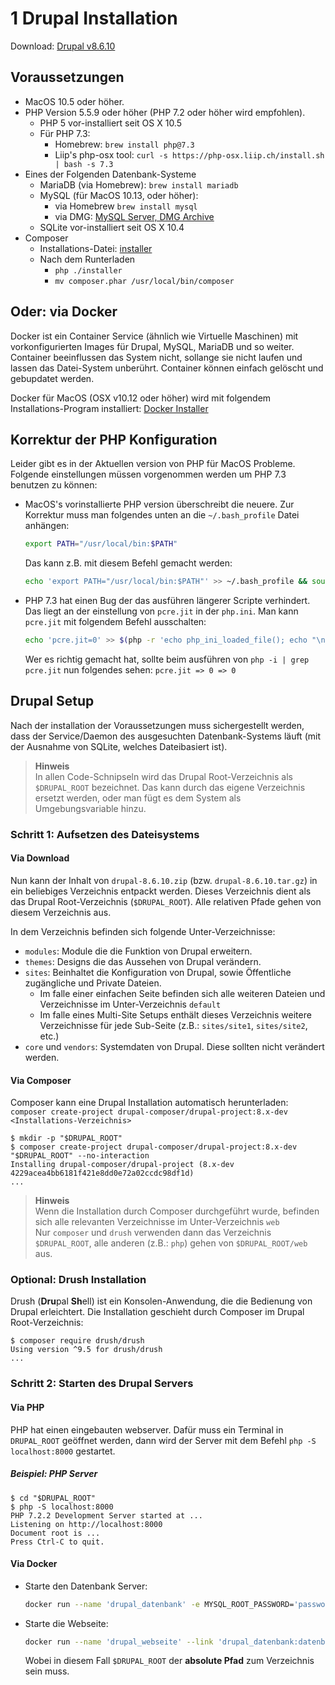 # 1 Drupal Installation

Download: [Drupal v8.6.10](https://www.drupal.org/project/drupal/releases/8.6.10)

## Voraussetzungen

* MacOS 10.5 oder höher.
* PHP Version 5.5.9 oder höher (PHP 7.2 oder höher wird empfohlen).
  * PHP 5 vor-installiert seit OS X 10.5
  * Für PHP 7.3:
    * Homebrew: `brew install php@7.3`
    * Liip's php-osx tool: `curl -s https://php-osx.liip.ch/install.sh | bash -s 7.3`
* Eines der Folgenden Datenbank-Systeme
  * MariaDB (via Homebrew): `brew install mariadb`
  * MySQL (für MacOS 10.13, oder höher):
    * via Homebrew `brew install mysql`
    * via DMG: [MySQL Server, DMG Archive](https://dev.mysql.com/downloads/file/?id=484914)
  * SQLite vor-installiert seit OS X 10.4
* Composer
  * Installations-Datei: [installer](https://getcomposer.org/installer)
  * Nach dem Runterladen
    * `php ./installer`
    * `mv composer.phar /usr/local/bin/composer`

## Oder: via Docker

Docker ist ein Container Service (ähnlich wie Virtuelle Maschinen) mit vorkonfigurierten Images für Drupal, MySQL, MariaDB und so weiter. Container beeinflussen das System nicht, sollange sie nicht laufen und lassen das Datei-System unberührt. Container können einfach gelöscht und gebupdatet werden.

Docker für MacOS (OSX v10.12 oder höher) wird mit folgendem Installations-Program installiert: [Docker Installer](https://download.docker.com/mac/stable/Docker.dmg)

## Korrektur der PHP Konfiguration

Leider gibt es in der Aktuellen version von PHP für MacOS Probleme. Folgende einstellungen müssen vorgenommen werden um PHP 7.3 benutzen zu können:

* MacOS's vorinstallierte PHP version überschreibt die neuere. Zur Korrektur muss man folgendes unten an die `~/.bash_profile` Datei anhängen:

  ```sh
  export PATH="/usr/local/bin:$PATH"
  ```

  Das kann z.B. mit diesem Befehl gemacht werden:

  ```sh
  echo 'export PATH="/usr/local/bin:$PATH"' >> ~/.bash_profile && source ~/.bash_profile
  ```

* PHP 7.3 hat einen Bug der das ausführen längerer Scripte verhindert. Das liegt an der einstellung von `pcre.jit` in der `php.ini`. Man kann `pcre.jit` mit folgendem Befehl ausschalten:

  ```sh
  echo 'pcre.jit=0' >> $(php -r 'echo php_ini_loaded_file(); echo "\n";')
  ```

  Wer es richtig gemacht hat, sollte beim ausführen von `php -i | grep pcre.jit` nun folgendes sehen: `pcre.jit => 0 => 0`

## Drupal Setup

Nach der installation der Voraussetzungen muss sichergestellt werden, dass der Service/Daemon des ausgesuchten Datenbank-Systems läuft (mit der Ausnahme von SQLite, welches Dateibasiert ist).

> **Hinweis**
> <br>
> In allen Code-Schnipseln wird das Drupal Root-Verzeichnis als `$DRUPAL_ROOT` bezeichnet. Das kann durch das eigene Verzeichnis ersetzt werden, oder man fügt es dem System als Umgebungsvariable hinzu.

### Schritt 1: Aufsetzen des Dateisystems

#### Via Download

Nun kann der Inhalt von `drupal-8.6.10.zip` (bzw. `drupal-8.6.10.tar.gz`) in ein beliebiges Verzeichnis entpackt werden. Dieses Verzeichnis dient als das Drupal Root-Verzeichnis (`$DRUPAL_ROOT`). Alle relativen Pfade gehen von diesem Verzeichnis aus.

In dem Verzeichnis befinden sich folgende Unter-Verzeichnisse:

* `modules`: Module die die Funktion von Drupal erweitern.
* `themes`: Designs die das Aussehen von Drupal verändern.
* `sites`: Beinhaltet die Konfiguration von Drupal, sowie Öffentliche zugängliche und Private Dateien.
  * Im falle einer einfachen Seite befinden sich alle weiteren Dateien und Verzeichnisse im Unter-Verzeichnis `default`
  * Im falle eines Multi-Site Setups enthält dieses Verzeichnis weitere Verzeichnisse für jede Sub-Seite (z.B.: `sites/site1`, `sites/site2`, etc.)
* `core` und `vendors`: Systemdaten von Drupal. Diese sollten nicht verändert werden.

#### Via Composer

Composer kann eine Drupal Installation automatisch herunterladen: `composer create-project drupal-composer/drupal-project:8.x-dev <Installations-Verzeichnis>`

```console
$ mkdir -p "$DRUPAL_ROOT"
$ composer create-project drupal-composer/drupal-project:8.x-dev "$DRUPAL_ROOT" --no-interaction
Installing drupal-composer/drupal-project (8.x-dev 4229acea4bb6181f421e8dd0e72a02ccdc98df1d)
...
```

> **Hinweis**
> <br>
> Wenn die Installation durch Composer durchgeführt wurde, befinden sich alle relevanten Verzeichnisse im Unter-Verzeichnis `web` <br>
> Nur `composer` und `drush` verwenden dann das Verzeichnis `$DRUPAL_ROOT`, alle anderen (z.B.: `php`) gehen von `$DRUPAL_ROOT/web` aus.

### Optional: Drush Installation

Drush (**Dru**pal **Sh**ell) ist ein Konsolen-Anwendung, die die Bedienung von Drupal erleichtert. Die Installation geschieht durch Composer im Drupal Root-Verzeichnis:

```console
$ composer require drush/drush
Using version ^9.5 for drush/drush
...
```

### Schritt 2: Starten des Drupal Servers

#### Via PHP

PHP hat einen eingebauten webserver. Dafür muss ein Terminal in `DRUPAL_ROOT` geöffnet werden, dann wird der Server mit dem Befehl `php -S localhost:8000` gestartet.
<!-- Für lokale Zwecke sollte `Adresse` mit `localhost` `127.0.0.1` ersetzt werden. `Port` ist eine beliebige Zahl zwischen `1` und `65535`, Webseiten sind für gewöhnlich über den Port `80` zu erreichen (im falle von `http`; `443` für `https`). Ist der Port `80` nicht verwendbar, kann ein Port über `1024` versucht werden. Zum lokalen testen von Webseiten wird meist ein vierstelliger Port mit `8` am Anfang gewählt (z.B. `8000` oder `8080`). -->

##### Beispiel: PHP Server

```console
$ cd "$DRUPAL_ROOT"
$ php -S localhost:8000
PHP 7.2.2 Development Server started at ...
Listening on http://localhost:8000
Document root is ...
Press Ctrl-C to quit.
```

#### Via Docker

* Starte den Datenbank Server:

  ```sh
  docker run --name 'drupal_datenbank' -e MYSQL_ROOT_PASSWORD='passwort' -e MYSQL_DATABASE='drupal' -d mariadb
  ```

* Starte die Webseite:

  ```sh
  docker run --name 'drupal_webseite' --link 'drupal_datenbank:datenbank' -v "$DRUPAL_ROOT:/var/www/html" -p '8000:80' -d drupal
  ```

  Wobei in diesem Fall `$DRUPAL_ROOT` der **absolute Pfad** zum Verzeichnis sein muss.